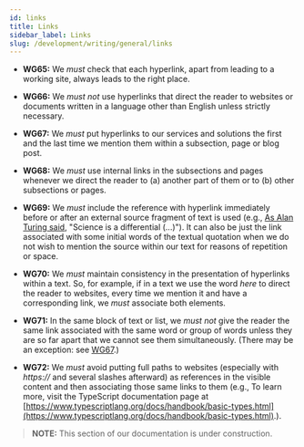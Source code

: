 ```yaml
---
id: links
title: Links
sidebar_label: Links
slug: /development/writing/general/links
---
```


* **WG65:** We *must* check that each hyperlink,
  apart from leading to a working site,
  always leads to the right place.

* **WG66:** We *must not* use hyperlinks
  that direct the reader to websites or documents<a name="r1"></a>
  written in a language other than English
  unless strictly necessary.

* **WG67:** We *must* put hyperlinks to our services and solutions
  the first and the last time we mention them
  within a subsection, page or blog post.

* **WG68:** We *must* use internal links in the subsections and pages
  whenever we direct the reader to
  (a) another part of them or to
  (b) other subsections or pages.

* **WG69:** We *must* include the reference with hyperlink
  immediately before or after an external source fragment of text is used
  (e.g., [As Alan Turing said](https://www.brainyquote.com/quotes/alan_turing_164574),
  "Science is a differential (...)").
  It can also be just the link
  associated with some initial words of the textual quotation
  when we do not wish to mention the source within our text
  for reasons of repetition or space.

* **WG70:** We *must* maintain consistency
  in the presentation of hyperlinks within a text.
  So, for example, if in a text we use the word *here*
  to direct the reader to websites,
  every time we mention it and have a corresponding link,
  we *must* associate both elements.

* **WG71:** In the same block of text or list,
  we *must not* give the reader the same link
  associated with the same word or group of words
  unless they are so far apart that we cannot see them simultaneously.
  (There may be an exception: see [WG67](#r1).)

* **WG72:** We *must* avoid putting full paths to websites
  (especially with *https://* and several slashes afterward)
  as references in the visible content
  and then associating those same links to them
  (e.g., To learn more, visit the TypeScript documentation page
  at [https://www.typescriptlang.org/docs/handbook/basic-types.html](https://www.typescriptlang.org/docs/handbook/basic-types.html).).

> **NOTE:**
> This section of our documentation is under construction.
